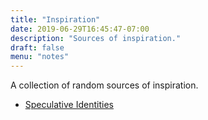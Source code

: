 ```yaml
---
title: "Inspiration"
date: 2019-06-29T16:45:47-07:00
description: "Sources of inspiration."
draft: false
menu: "notes"
---
```


A collection of random sources of inspiration.

* [Speculative Identities](https://speculativeidentities.com/)
